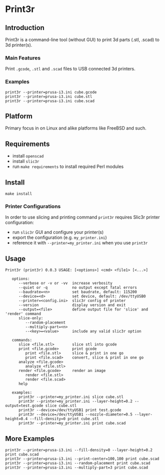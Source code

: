 # Print3r

## Introduction

Print3r is a command-line tool (without GUI) to print 3d parts (.stl, .scad) to 3d printer(s).

### Main Features

Print `.gcode`, `.stl` and `.scad` files to USB connected 3d printers.

### Examples
```
print3r --printer=prusa-i3.ini cube.gcode
print3r --printer=prusa-i3.ini cube.stl
print3r --printer=prusa-i3.ini cube.scad
```

## Platform
Primary focus in on Linux and alike platforms like FreeBSD and such.

## Requirements
- install `openscad` 
- install `slic3r`
- run `make requirements` to install required Perl modules

## Install

```
make install
```

### Printer Configurations
In order to use slicing and printing command `print3r` requires Slic3r printer configuration:
- run `slic3r` GUI and configure your printer(s)
- export the configuration (e.g. `my_printer.ini`)
- reference it with `--printer=my_printer.ini` when you use `print3r`

## Usage
```
Print3r (print3r) 0.0.3 USAGE: [<options>] <cmd> <file1> [<...>]

   options:
      --verbose or -v or -vv  increase verbosity
      --quiet or -q           no output except fatal errors
      --baudrate=<n>          set baudrate, default: 115200
      --device=<d>            set device, default: /dev/ttyUSB0
      --printer=<config.ini>  slic3r config of printer
      --version               display version and exit
      --output=<file>         define output file for 'slice' and 'render' command
      slice-only:
         --random-placement
         --multiply-part=<n>  
         --<key>=<value>      include any valid slic3r option

   commands:
      slice <file.stl>        slice stl into gcode
      print <file.gcode>      print gcode
         print <file.stl>     slice & print in one go
         print <file.scad>    convert, slice & print in one go
      analyze <file.gcode>
         analyze <file.stl>
      render <file.gcode>     render an image
         render <file.stl>
         render <file.scad>
      help
   
   examples:
      print3r --printer=my_printer.ini slice cube.stl
      print3r --printer=my_printer.ini --layer-height=0.2 --output=test.gcode slice cube.stl
      print3r --device=/dev/ttyUSB1 print test.gcode
      print3r --device=/dev/ttyUSB1 --nozzle-diameter=0.5 --layer-height=0.4 --fill-density=0 print cube.stl
      print3r --printer=my_printer.ini print cube.scad

```

## More Examples
```
print3r --printer=prusa-i3.ini --fill-density=0 --layer-height=0.2 print cube.scad
print3r --printer=prusa-i3.ini --print-center=100,100 print cube.scad
print3r --printer=prusa-i3.ini --random-placement print cube.scad
print3r --printer=prusa-i3.ini --multiply-part=3 print cube.scad
```
